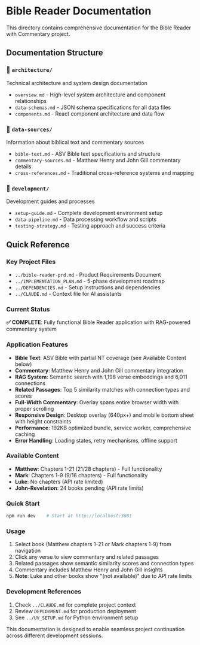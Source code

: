 # Bible Reader Documentation

This directory contains comprehensive documentation for the Bible Reader with Commentary project.

## Documentation Structure

### 📁 `architecture/`
Technical architecture and system design documentation

- `overview.md` - High-level system architecture and component relationships
- `data-schemas.md` - JSON schema specifications for all data files
- `components.md` - React component architecture and data flow

### 📁 `data-sources/`
Information about biblical text and commentary sources

- `bible-text.md` - ASV Bible text specifications and structure
- `commentary-sources.md` - Matthew Henry and John Gill commentary details
- `cross-references.md` - Traditional cross-reference systems and mapping

### 📁 `development/`
Development guides and processes

- `setup-guide.md` - Complete development environment setup
- `data-pipeline.md` - Data processing workflow and scripts
- `testing-strategy.md` - Testing approach and success criteria

## Quick Reference

### Key Project Files
- `../bible-reader-prd.md` - Product Requirements Document
- `../IMPLEMENTATION_PLAN.md` - 5-phase development roadmap
- `../DEPENDENCIES.md` - Setup instructions and dependencies
- `../CLAUDE.md` - Context file for AI assistants

### Current Status
**✅ COMPLETE**: Fully functional Bible Reader application with RAG-powered commentary system

### Application Features
- **Bible Text**: ASV Bible with partial NT coverage (see Available Content below)
- **Commentary**: Matthew Henry and John Gill commentary integration
- **RAG System**: Semantic search with 1,198 verse embeddings and 6,011 connections
- **Related Passages**: Top 5 similarity matches with connection types and scores
- **Full-Width Commentary**: Overlay spans entire browser width with proper scrolling
- **Responsive Design**: Desktop overlay (640px+) and mobile bottom sheet with height constraints
- **Performance**: 192KB optimized bundle, service worker, comprehensive caching
- **Error Handling**: Loading states, retry mechanisms, offline support

### Available Content
- **Matthew**: Chapters 1-21 (21/28 chapters) - Full functionality
- **Mark**: Chapters 1-9 (9/16 chapters) - Full functionality
- **Luke**: No chapters (API rate limited)
- **John-Revelation**: 24 books pending (API rate limits)

### Quick Start
```bash
npm run dev    # Start at http://localhost:3001
```

### Usage
1. Select book (Matthew chapters 1-21 or Mark chapters 1-9) from navigation
2. Click any verse to view commentary and related passages
3. Related passages show semantic similarity scores and connection types
4. Commentary includes Matthew Henry and John Gill insights
5. **Note**: Luke and other books show "(not available)" due to API rate limits

### Development References
1. Check `../CLAUDE.md` for complete project context
2. Review `DEPLOYMENT.md` for production deployment
3. See `../UV_SETUP.md` for Python environment setup

This documentation is designed to enable seamless project continuation across different development sessions.